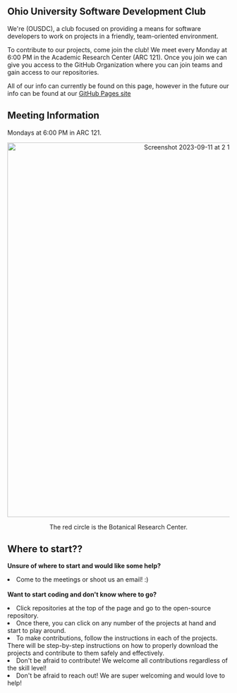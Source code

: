 <!--
TODO
add our logo
decide what to put where (OUSDC) is
add any other info you believe should be in here
-->

## Ohio University Software Development Club

We're (OUSDC), a club focused on providing a means for software developers to work on projects in a friendly, team-oriented environment.

To contribute to our projects, come join the club! We meet every Monday at 6:00 PM in the Academic Research Center (ARC 121). Once you join we can give you access to the GitHub Organization where you can join teams and gain access to our repositories.

All of our info can currently be found on this page, however in the future our info can be found at our [GitHub Pages site](https://ohio-software-development.github.io/)


## Meeting Information
Mondays at 6:00 PM in ARC 121.  
<p align="center">
<img width="850" alt="Screenshot 2023-09-11 at 2 11 53 PM" src="https://github.com/ohio-software-development/.github/assets/57198128/e41077f7-0c71-4c86-b4ed-fd8bf7142d1b">
</p>
<p align="center">The red circle is the Botanical Research Center.  </p>

## Where to start??
<b>Unsure of where to start and would like some help?</b><li>Come to the meetings or shoot us an email! :)</li>
<br/>
<b>Want to start coding and don't know where to go?</b>
<li>Click repositories at the top of the page and go to the open-source repository. </li>
  <li>Once there, you can click on any number of the projects at hand and start to play around.  </li>
  <li>To make contributions, follow the instructions in each of the projects.  There will be step-by-step instructions on how to properly download the projects and contribute to them safely and effectively. </li>
  <li>Don't be afraid to contribute! We welcome all contributions regardless of the skill level!</li>
  <li>Don't be afraid to reach out!  We are super welcoming and would love to help!</li>


